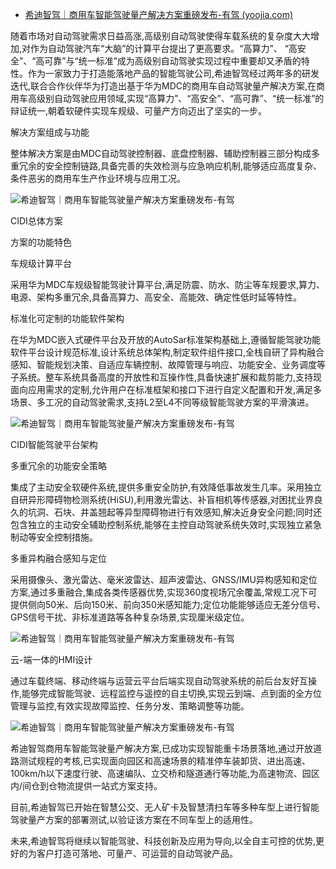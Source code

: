 - [希迪智驾｜商用车智能驾驶量产解决方案重磅发布-有驾 (yoojia.com)](https://www.yoojia.com/article/9918986138483730255.html)

随着市场对自动驾驶需求日益高涨,高级别自动驾驶使得车载系统的复杂度大大增加,对作为自动驾驶汽车“大脑”的计算平台提出了更高要求。“高算力”、 “高安全”、“高可靠”与“统一标准”成为高级别自动驾驶实现过程中重要却又矛盾的特性。作为一家致力于打造能落地产品的智能驾驶公司,希迪智驾经过两年多的研发迭代,联合合作伙伴华为打造出基于华为MDC的商用车自动驾驶量产解决方案,在商用车高级别自动驾驶应用领域,实现“高算力”、“高安全”、“高可靠”、“统一标准”的辩证统一,朝着软硬件实现车规级、可量产方向迈出了坚实的一步。

解决方案组成与功能

整体解决方案是由MDC自动驾驶控制器、底盘控制器、辅助控制器三部分构成多重冗余的安全控制链路,具备完善的失效检测与应急响应机制,能够适应高度复杂、条件恶劣的商用车生产作业环境与应用工况。

![希迪智驾｜商用车智能驾驶量产解决方案重磅发布-有驾](https://t11.baidu.com/it/u=2683997086,2773568933&fm=173&app=49&f=JPEG?w=630&h=296&s=F02BB054DB2205034033AC8D0300E099)

CIDI总体方案

方案的功能特色

车规级计算平台

采用华为MDC车规级智能驾驶计算平台,满足防震、防水、防尘等车规要求,算力、电源、架构多重冗余,具备高算力、高安全、高能效、确定性低时延等特性。

标准化可定制的功能软件架构

在华为MDC嵌入式硬件平台及开放的AutoSar标准架构基础上,遵循智能驾驶功能软件平台设计规范标准,设计系统总体架构,制定软件组件接口,全栈自研了异构融合感知、智能规划决策、自适应车辆控制、故障管理与响应、功能安全、业务调度等子系统。整车系统具备高度的开放性和互操作性,具备快速扩展和裁剪能力,支持现面向应用需求的定制,允许用户在标准框架和接口下进行自定义配置和开发,满足多场景、多工况的自动驾驶需求,支持L2至L4不同等级智能驾驶方案的平滑演进。

![希迪智驾｜商用车智能驾驶量产解决方案重磅发布-有驾](https://t10.baidu.com/it/u=3383733984,905444218&fm=173&app=49&f=JPEG?w=554&h=275&s=E598CC3B879669CA58411DD1010010B0)

CIDI智能驾驶平台架构

多重冗余的功能安全策略

集成了主动安全软硬件系统,提供多重安全防护,有效降低事故发生几率。采用独立自研异形障碍物检测系统(HiSU),利用激光雷达、补盲相机等传感器,对困扰业界良久的坑洞、石块、井盖翘起等异型障碍物进行有效感知,解决近身安全问题;同时还包含独立的主动安全辅助控制系统,能够在主控自动驾驶系统失效时,实现独立紧急制动等安全控制措施。

多重异构融合感知与定位

采用摄像头、激光雷达、毫米波雷达、超声波雷达、GNSS/IMU异构感知和定位方案,通过多重融合,集成各类传感器优势,实现360度视场冗余覆盖,常规工况下可提供侧向50米、后向150米、前向350米感知能力;定位功能能够适应无差分信号、GPS信号干扰、非标准道路等各种复杂场景,实现厘米级定位。

![希迪智驾｜商用车智能驾驶量产解决方案重磅发布-有驾](https://t12.baidu.com/it/u=208001618,3663239335&fm=173&app=49&f=JPEG?w=630&h=239&s=E3718B720B624F200C7460DE0300D0B2)

云-端一体的HMI设计

通过车载终端、移动终端与运营云平台后端实现自动驾驶系统的前后台友好互操作,能够完成智能驾驶、远程监控与遥控的自主切换,实现云到端、点到面的全方位管理与监控,有效实现故障监控、任务分发、策略调整等功能。

![希迪智驾｜商用车智能驾驶量产解决方案重磅发布-有驾](https://t11.baidu.com/it/u=3729527344,2835826365&fm=173&app=49&f=JPEG?w=630&h=395&s=E052709A9C758B8A605BA0CD0300F0BA)

希迪智驾商用车智能驾驶量产解决方案,已成功实现智能重卡场景落地,通过开放道路测试规程的考核,已实现面向园区和高速场景的精准停车装卸货、进出高速、100km/h以下速度行驶、高速编队、立交桥和隧道通行等功能,为高速物流、园区内/间仓到仓物流提供一站式方案支持。

目前,希迪智驾已开始在智慧公交、无人矿卡及智慧清扫车等多种车型上进行智能驾驶量产方案的部署测试,以验证该方案在不同车型上的适用性。

未来,希迪智驾将继续以智能驾驶、科技创新及应用为导向,以全自主可控的优势,更好的为客户打造可落地、可量产、可运营的自动驾驶产品。